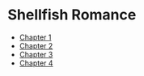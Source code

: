 # Shellfish Romance

- [Chapter 1](chapter-1.md)
- [Chapter 2](chapter-2.md)
- [Chapter 3](chapter-3.md)
- [Chapter 4](chapter-4.md)
